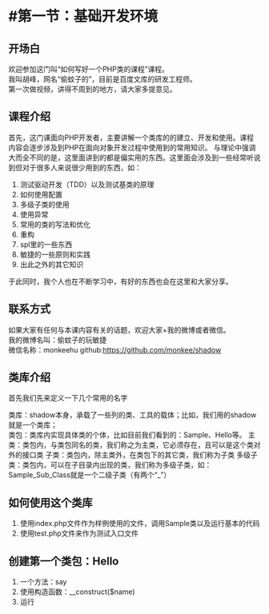 #第一节：基础开发环境
===

## 开场白
欢迎参加这门叫“如何写好一个PHP类的课程”课程。  
我叫胡峰，网名“偷蚊子的”，目前是百度文库的研发工程师。  
第一次做视频，讲得不周到的地方，请大家多提意见。

## 课程介绍
首先，这门课面向PHP开发者，主要讲解一个类库的的建立、开发和使用。课程内容会逐步涉及到PHP在面向对象开发过程中使用到的常用知识。
与理论中强调大而全不同的是，这里面讲到的都是偏实用的东西。这里面会涉及到一些经常听说到但对于很多人来说很少用到的东西，如：

1. 测试驱动开发（TDD）以及测试基类的原理
2. 如何使用配置
3. 多级子类的使用
4. 使用异常
5. 常用的类的写法和优化
6. 重构
7. spl里的一些东西
8. 敏捷的一些原则和实践
9. 出此之外的其它知识

于此同时，我个人也在不断学习中，有好的东西也会在这里和大家分享。

## 联系方式
如果大家有任何与本课内容有关的话题，欢迎大家+我的微博或者微信。  
我的微博名叫：偷蚊子的玩敏捷  
微信名称：monkeehu 
github:https://github.com/monkee/shadow  

## 类库介绍
首先我们先来定义一下几个常用的名字

类库：shadow本身，承载了一些列的类、工具的载体；比如，我们用的shadow就是一个类库；  
类包：类库内实现具体类的个体，比如目前我们看到的：Sample、Hello等。
主类：类包内，与类包同名的类，我们称之为主类，它必须存在，且可以是这个类对外的接口类
子类：类包内，除主类外，在类包下的其它类，我们称为子类
多级子类：类包内，可以在子目录内出现的类，我们称为多级子类，如：Sample_Sub_Class就是一个二级子类（有两个“_”）

## 如何使用这个类库

1. 使用index.php文件作为样例使用的文件，调用Sample类以及运行基本的代码
2. 使用test.php文件来作为测试入口文件

## 创建第一个类包：Hello

1. 一个方法：say  
2. 使用构造函数：__construct($name)
3. 运行
